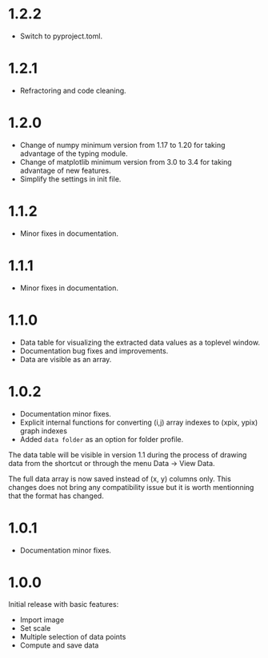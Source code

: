 # 1.2.2

* Switch to pyproject.toml.


# 1.2.1

* Refractoring and code cleaning.


# 1.2.0

* Change of numpy minimum version from 1.17 to 1.20 for taking advantage of the typing module.
* Change of matplotlib minimum version from 3.0 to 3.4 for taking advantage of new features.
* Simplify the settings in init file.


# 1.1.2

* Minor fixes in documentation.


# 1.1.1

* Minor fixes in documentation.


# 1.1.0

* Data table for visualizing the extracted data values as a toplevel window.
* Documentation bug fixes and improvements.
* Data are visible as an array.


# 1.0.2

* Documentation minor fixes.
* Explicit internal functions for converting (i,j) array indexes to (xpix, ypix) graph indexes
* Added ``data folder`` as an option for folder profile.

The data table will be visible in version 1.1 during the process of drawing data 
from the shortcut <Ctrl-t> or through the menu Data -> View Data.

The full data array is now saved instead of (x, y) columns only. 
This changes does not bring any compatibility issue but it is worth mentionning
that the format has changed.


# 1.0.1

* Documentation minor fixes.


# 1.0.0

Initial release with basic features:

* Import image
* Set scale
* Multiple selection of data points
* Compute and save data
